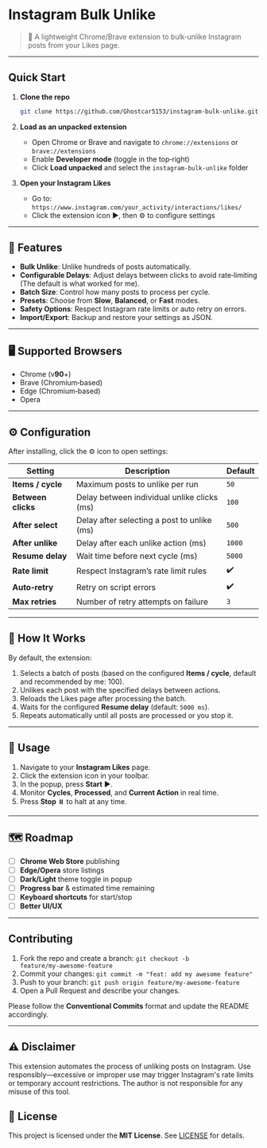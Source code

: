 # Instagram Bulk Unlike

> 🔧 A lightweight Chrome/Brave extension to bulk‑unlike Instagram posts from your Likes page.

---

## Quick Start

1. **Clone the repo**

   ```bash
   git clone https://github.com/Ghostcar5153/instagram-bulk-unlike.git
   ```
2. **Load as an unpacked extension**

   * Open Chrome or Brave and navigate to `chrome://extensions` or `brave://extensions`
   * Enable **Developer mode** (toggle in the top‑right)
   * Click **Load unpacked** and select the `instagram-bulk-unlike` folder
3. **Open your Instagram Likes**

   * Go to: `https://www.instagram.com/your_activity/interactions/likes/`
   * Click the extension icon ▶️, then ⚙️ to configure settings

---

## 🎯 Features

* **Bulk Unlike**: Unlike hundreds of posts automatically.
* **Configurable Delays**: Adjust delays between clicks to avoid rate‑limiting (The default is what worked for me).
* **Batch Size**: Control how many posts to process per cycle.
* **Presets**: Choose from **Slow**, **Balanced**, or **Fast** modes.
* **Safety Options**: Respect Instagram rate limits or auto retry on errors.
* **Import/Export**: Backup and restore your settings as JSON.

---

## 🖥️ Supported Browsers

* Chrome (v**90**+)
* Brave (Chromium‑based)
* Edge (Chromium‑based)
* Opera

---

## ⚙️ Configuration

After installing, click the ⚙️ icon to open settings:

| Setting            | Description                                 | Default |
| ------------------ | ------------------------------------------- | ------- |
| **Items / cycle**  | Maximum posts to unlike per run             | `50`    |
| **Between clicks** | Delay between individual unlike clicks (ms) | `100`   |
| **After select**   | Delay after selecting a post to unlike (ms) | `500`   |
| **After unlike**   | Delay after each unlike action (ms)         | `1000`  |
| **Resume delay**   | Wait time before next cycle (ms)            | `5000`  |
| **Rate limit**     | Respect Instagram’s rate limit rules        | ✔️      |
| **Auto‑retry**     | Retry on script errors                      | ✔️      |
| **Max retries**    | Number of retry attempts on failure         | `3`     |

---

## 🔄 How It Works

By default, the extension:

1. Selects a batch of posts (based on the configured **Items / cycle**, default and recommended by me: 100).
2. Unlikes each post with the specified delays between actions.
3. Reloads the Likes page after processing the batch.
4. Waits for the configured **Resume delay** (default: `5000 ms`).
5. Repeats automatically until all posts are processed or you stop it.

---

## 📸 Usage

1. Navigate to your **Instagram Likes** page.
2. Click the extension icon in your toolbar.
3. In the popup, press **Start** ▶️.
4. Monitor **Cycles**, **Processed**, and **Current Action** in real time.
5. Press **Stop** ⏸️ to halt at any time.

---

## 🗺️ Roadmap

* [ ] **Chrome Web Store** publishing
* [ ] **Edge/Opera** store listings
* [ ] **Dark/Light** theme toggle in popup
* [ ] **Progress bar** & estimated time remaining
* [ ] **Keyboard shortcuts** for start/stop
* [ ] **Better UI/UX**
---

## Contributing

1. Fork the repo and create a branch: `git checkout -b feature/my‑awesome‑feature`
2. Commit your changes: `git commit -m "feat: add my awesome feature"`
3. Push to your branch: `git push origin feature/my‑awesome‑feature`
4. Open a Pull Request and describe your changes.

Please follow the **Conventional Commits** format and update the README accordingly.

---

## ⚠️ Disclaimer

This extension automates the process of unliking posts on Instagram. Use responsibly—excessive or improper use may trigger Instagram's rate limits or temporary account restrictions. The author is not responsible for any misuse of this tool.

## 📄 License

This project is licensed under the **MIT License**. See [LICENSE](LICENSE) for details.
